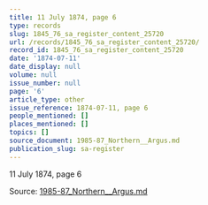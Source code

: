 ```yaml
---
title: 11 July 1874, page 6
type: records
slug: 1845_76_sa_register_content_25720
url: /records/1845_76_sa_register_content_25720/
record_id: 1845_76_sa_register_content_25720
date: '1874-07-11'
date_display: null
volume: null
issue_number: null
page: '6'
article_type: other
issue_reference: 1874-07-11, page 6
people_mentioned: []
places_mentioned: []
topics: []
source_document: 1985-87_Northern__Argus.md
publication_slug: sa-register
---
```


11 July 1874, page 6

Source: [1985-87_Northern__Argus.md](/downloads/markdown/1985-87_Northern__Argus.md)
